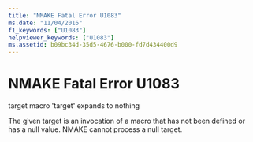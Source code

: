 ```yaml
---
title: "NMAKE Fatal Error U1083"
ms.date: "11/04/2016"
f1_keywords: ["U1083"]
helpviewer_keywords: ["U1083"]
ms.assetid: b09bc34d-35d5-4676-b000-fd7d434400d9
---
```

# NMAKE Fatal Error U1083

target macro 'target' expands to nothing

The given target is an invocation of a macro that has not been defined or has a null value. NMAKE cannot process a null target.
